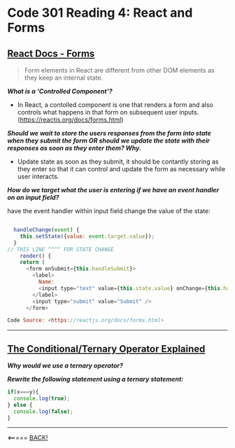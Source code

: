 # Code 301 Reading 4: React and Forms

## [React Docs - Forms](https://reactjs.org/docs/forms.html)

> Form elements in React are different from other DOM elements as they keep an internal state.

___What is a ‘Controlled Component’?___

* In React, a contolled component is one that renders a form and also controls what happens in that form on subsequent user inputs. (https://reactjs.org/docs/forms.html)

___Should we wait to store the users responses from the form into state when they submit the form OR should we update the state with their responses as soon as they enter them? Why.___

* Update state as soon as they submit, it should be contantly storing as they enter so that it can control and update the form as necessary while user interacts.

___How do we target what the user is entering if we have an event handler on an input field?___

have the event handler within input field change the value of the state:

```JavaScript

  handleChange(event) {
    this.setState({value: event.target.value});
  }
// THIS LINE ^^^^ FOR STATE CHANGE
    render() {
    return (
      <form onSubmit={this.handleSubmit}>
        <label>
          Name:
          <input type="text" value={this.state.value} onChange={this.handleChange} />
        </label>
        <input type="submit" value="Submit" />
      </form>

Code Source: <https://reactjs.org/docs/forms.html>
```

---

## [The Conditional/Ternary Operator Explained](https://codeburst.io/javascript-the-conditional-ternary-operator-explained-cac7218beeffl)

___Why would we use a ternary operator?___

___Rewrite the following statement using a ternary statement:___

```JavaScript
if(x===y){
  console.log(true);
} else {
  console.log(false);
}
```





---

<===== [BACK!](README.md)
